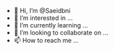 - 👋 Hi, I’m @Saeidbni
- 👀 I’m interested in ...
- 🌱 I’m currently learning ...
- 💞️ I’m looking to collaborate on ...
- 📫 How to reach me ...

<!---
Saeidbni/Saeidbni is a ✨ special ✨ repository because its `README.md` (this file) appears on your GitHub profile.
You can click the Preview link to take a look at your changes.
--->
